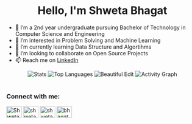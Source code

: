 <h1 align="center">Hello, I'm Shweta Bhagat </h1> 

- 👋 I’m  a 2nd year undergraduate pursuing Bachelor of Technology in Computer Science and Engineering
- 👀 I’m interested in Problem Solving and Machine Learning
- 🌱 I’m currently learning Data Structure and Algortihms
- 💞️ I’m looking to collaborate on Open Source Projects
- 📫 Reach me on [LinkedIn](https://www.linkedin.com/in/shweta-bhagat-5a3969200/)

<!---
Shweta2024/Shweta2024 is a ✨ special ✨ repository because its `README.md` (this file) appears on your GitHub profile.
You can click the Preview link to take a look at your changes.
--->



<div align="center">
       <img alt="Stats" src="https://github-readme-stats.vercel.app/api?username=Shweta2024&show_icons=true&count_private=true&theme=react&hide_border=true&bg_color=0D1117"/>
  <img alt="Top Languages" src="https://github-readme-stats.vercel.app/api/top-langs/?username=Shweta2024&langs_count=8&count_private=true&layout=compact&theme=react&hide_border=true&bg_color=0D1117" />
    <img src="https://github-readme-streak-stats.herokuapp.com/?user=Shweta2024&theme=black-ice&hide_border=true&stroke=0000&background=060A0CD0" alt="Beautiful Edit"/>
  <img alt="Activity Graph" src="https://activity-graph.herokuapp.com/graph?username=Shweta2024&bg_color=0D1117&color=5BCDEC&line=5BCDEC&point=FFFFFF&hide_border=true" />
</div>


<br>
<h3 align="left">Connect with me:</h3>
<p align="left">
<a href="https://twitter.com/Shweta_Bhagat_" target="blank"><img align="center" src="https://raw.githubusercontent.com/rahuldkjain/github-profile-readme-generator/master/src/images/icons/Social/twitter.svg" alt="Shweta_Bhagat_" height="30" width="40" /></a>
<a href="https://www.linkedin.com/in/shweta-bhagat-5a3969200/" target="blank"><img align="center" src="https://raw.githubusercontent.com/rahuldkjain/github-profile-readme-generator/master/src/images/icons/Social/linked-in-alt.svg" alt="shweta-bhagat" height="30" width="40" /></a>
<a href="https://leetcode.com/shweta_bhagat/" target="blank"><img align="center" src="https://raw.githubusercontent.com/rahuldkjain/github-profile-readme-generator/master/src/images/icons/Social/leet-code.svg" alt="shweta_bhagat" height="30" width="40" /></a>
<a href="https://auth.geeksforgeeks.org/user/bhagatshweta0216/profile" target="blank"><img align="center" src="https://raw.githubusercontent.com/rahuldkjain/github-profile-readme-generator/master/src/images/icons/Social/geeks-for-geeks.svg" alt="bhagatshweta0216/profile" height="30" width="40" /></a>
</p>
